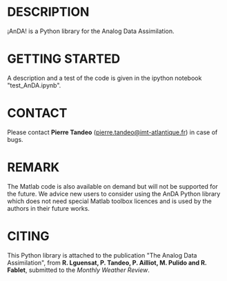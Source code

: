 # DESCRIPTION
¡AnDA! is a Python library for the Analog Data Assimilation.

# GETTING STARTED
A description and a test of the code is given in the ipython notebook "test_AnDA.ipynb". 

# CONTACT
Please contact **Pierre Tandeo** (pierre.tandeo@imt-atlantique.fr) in case of bugs.

# REMARK
The Matlab code is also available on demand but will not be supported for the future. We advice new users to consider using the AnDA Python library which does not need special Matlab toolbox licences and is used by the authors in their future works.

# CITING
This Python library is attached to the publication "The Analog Data Assimilation", from **R. Lguensat, P. Tandeo, P. Ailliot, M. Pulido and R. Fablet**, submitted to the *Monthly Weather Review*.
